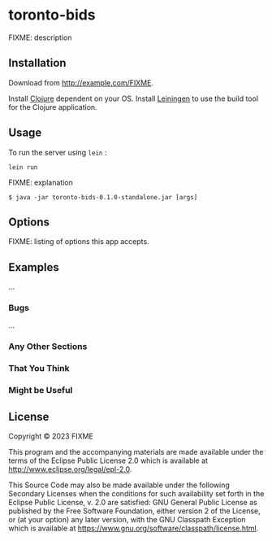 # toronto-bids

FIXME: description

## Installation

Download from http://example.com/FIXME.

Install [Clojure](https://clojure.org/guides/install_clojure) dependent on your OS.
Install [Leiningen](https://leiningen.org/) to use the build tool for the Clojure application.

## Usage

To run the server using `lein` :
```shell
lein run
```

FIXME: explanation

    $ java -jar toronto-bids-0.1.0-standalone.jar [args]

## Options

FIXME: listing of options this app accepts.

## Examples

...

### Bugs

...

### Any Other Sections
### That You Think
### Might be Useful

## License

Copyright © 2023 FIXME

This program and the accompanying materials are made available under the
terms of the Eclipse Public License 2.0 which is available at
http://www.eclipse.org/legal/epl-2.0.

This Source Code may also be made available under the following Secondary
Licenses when the conditions for such availability set forth in the Eclipse
Public License, v. 2.0 are satisfied: GNU General Public License as published by
the Free Software Foundation, either version 2 of the License, or (at your
option) any later version, with the GNU Classpath Exception which is available
at https://www.gnu.org/software/classpath/license.html.
